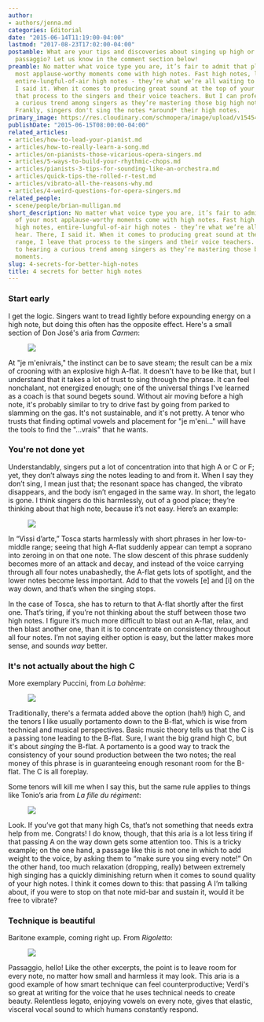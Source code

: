 ```yaml
---
author:
- authors/jenna.md
categories: Editorial
date: "2015-06-14T11:19:00-04:00"
lastmod: "2017-08-23T17:02:00-04:00"
postamble: What are your tips and discoveries about singing up high or through the
  passaggio? Let us know in the comment section below!
preamble: No matter what voice type you are, it’s fair to admit that plenty of your
  most applause-worthy moments come with high notes. Fast high notes, loud high notes,
  entire-lungful-of-air high notes - they’re what we’re all waiting to hear. There,
  I said it. When it comes to producing great sound at the top of your range, I leave
  that process to the singers and their voice teachers. But I can profess to hearing
  a curious trend among singers as they’re mastering those big high note moments.
  Frankly, singers don't sing the notes *around* their high notes.
primary_image: https://res.cloudinary.com/schmopera/image/upload/v1545409169/media/webhook-uploads/1503522165637/2017-08-23---High-Notes.jpg.jpg
publishDate: "2015-06-15T08:00:00-04:00"
related_articles:
- articles/how-to-lead-your-pianist.md
- articles/how-to-really-learn-a-song.md
- articles/on-pianists-those-vicarious-opera-singers.md
- articles/5-ways-to-build-your-rhythmic-chops.md
- articles/pianists-3-tips-for-sounding-like-an-orchestra.md
- articles/quick-tips-the-rolled-r-test.md
- articles/vibrato-all-the-reasons-why.md
- articles/4-weird-questions-for-opera-singers.md
related_people:
- scene/people/brian-mulligan.md
short_description: No matter what voice type you are, it’s fair to admit that plenty
  of your most applause-worthy moments come with high notes. Fast high notes, loud
  high notes, entire-lungful-of-air high notes - they’re what we’re all waiting to
  hear. There, I said it. When it comes to producing great sound at the top of your
  range, I leave that process to the singers and their voice teachers. But I can profess
  to hearing a curious trend among singers as they’re mastering those big high note
  moments.
slug: 4-secrets-for-better-high-notes
title: 4 secrets for better high notes
---
```

### Start early

I get the logic. Singers want to tread lightly before expounding energy on a high note, but doing this often has the opposite effect. Here's a small section of Don José's aria from _Carmen_:

<figure data-type="image">

![](https://res.cloudinary.com/schmopera/image/upload/v1548689353/media/2019/01/Jose2.png)</figure>

At "je m'enivrais," the instinct can be to save steam; the result can be a mix of crooning with an explosive high A-flat. It doesn't have to be like that, but I understand that it takes a lot of trust to sing through the phrase. It can feel nonchalant, not energized enough; one of the universal things I've learned as a coach is that sound begets sound. Without air moving before a high note, it's probably similar to try to drive fast by going from parked to slamming on the gas. It's not sustainable, and it's not pretty. A tenor who trusts that finding optimal vowels and placement for "je m'eni..." will have the tools to find the "...vrais" that he wants.

### You're not done yet

Understandably, singers put a lot of concentration into that high A or C or F; yet, they don’t always _sing_ the notes leading to and from it. When I say they don’t sing, I mean just that; the resonant space has changed, the vibrato disappears, and the body isn’t engaged in the same way. In short, the legato is gone. I think singers do this harmlessly, out of a good place; they’re thinking about that high note, because it’s not easy. Here’s an example:

<figure data-type="image">

![](https://res.cloudinary.com/schmopera/image/upload/v1548689393/media/2019/01/Tosca.png)</figure>

In “Vissi d’arte,” Tosca starts harmlessly with short phrases in her low-to-middle range; seeing that high A-flat suddenly appear can tempt a soprano into zeroing in on that one note. The slow descent of this phrase suddenly becomes more of an attack and decay, and instead of the voice carrying through all four notes unabashedly, the A-flat gets lots of spotlight, and the lower notes become less important. Add to that the vowels \[e\] and \[i\] on the way down, and that’s when the singing stops.

In the case of Tosca, she has to return to that A-flat shortly after the first one. That’s tiring, if you’re not thinking about the stuff between those two high notes. I figure it’s much more difficult to blast out an A-flat, relax, and then blast another one, than it is to concentrate on consistency throughout all four notes. I’m not saying either option is easy, but the latter makes more sense, and sounds _way_ better.

### It's not actually about the high C

More exemplary Puccini, from _La bohème_:

<figure data-type="image">

![](https://res.cloudinary.com/schmopera/image/upload/v1548689441/media/2019/01/Boheme.png)
</figure>

Traditionally, there's a fermata added above the option (hah!) high C, and the tenors I like usually portamento down to the B-flat, which is wise from technical and musical perspectives. Basic music theory tells us that the C is a passing tone leading to the B-flat. Sure, I want the big grand high C, but it's about _singing_ the B-flat. A portamento is a good way to track the consistency of your sound production between the two notes; the real money of this phrase is in guaranteeing enough resonant room for the B-flat. The C is all foreplay.

Some tenors will kill me when I say this, but the same rule applies to things like Tonio’s aria from _La fille du régiment_:

<figure data-type="image">

![](https://res.cloudinary.com/schmopera/image/upload/v1548689479/media/2019/01/Tonio.png)</figure>

Look. If you’ve got that many high Cs, that’s not something that needs extra help from me. Congrats! I do know, though, that this aria is a lot less tiring if that passing A on the way down gets some attention too. This is a tricky example; on the one hand, a passage like this is not one in which to add weight to the voice, by asking them to “make sure you sing every note!” On the other hand, too much relaxation (dropping, really) between extremely high singing has a quickly diminishing return when it comes to sound quality of your high notes. I think it comes down to this: that passing A I’m talking about, if you were to stop on that note mid-bar and sustain it, would it be free to vibrate?

### Technique is beautiful

Baritone example, coming right up. From _Rigoletto_:

<figure data-type="image">

![](https://res.cloudinary.com/schmopera/image/upload/v1548689520/media/2019/01/Rigoletto.png)</figure>

Passaggio, hello! Like the other excerpts, the point is to leave room for every note, no matter how small and harmless it may look. This aria is a good example of how smart technique can feel counterproductive; Verdi's so great at writing for the voice that he uses technical needs to create beauty. Relentless legato, enjoying vowels on every note, gives that elastic, visceral vocal sound to which humans constantly respond.